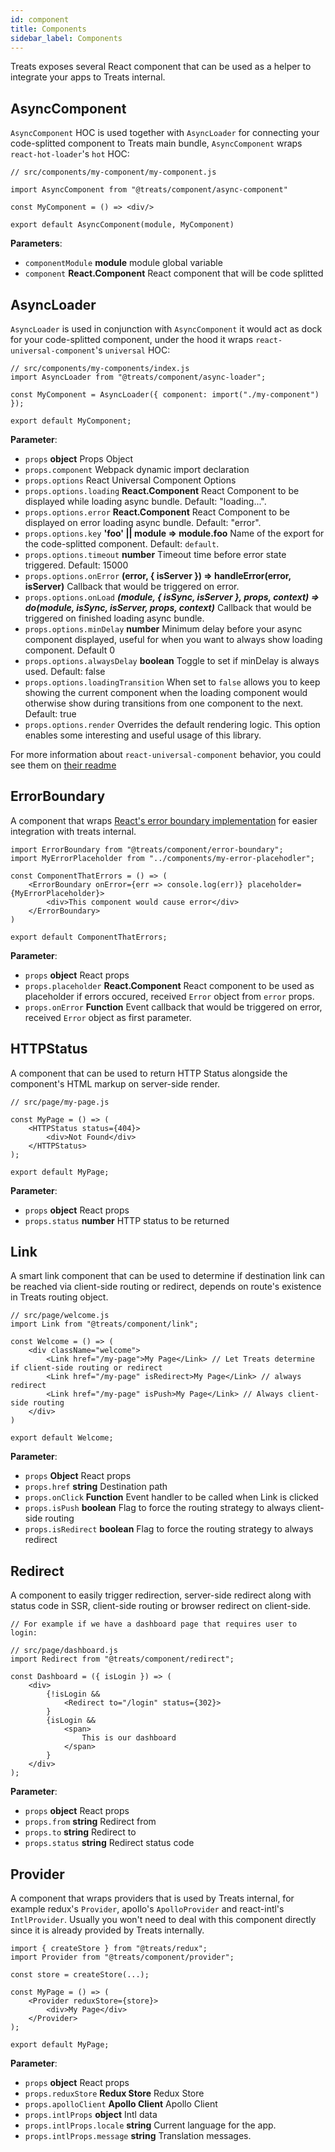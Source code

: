 ```yaml
---
id: component
title: Components
sidebar_label: Components
---
```


Treats exposes several React component that can be used as a helper to integrate your apps to Treats internal.

## AsyncComponent

`AsyncComponent` HOC is used together with `AsyncLoader` for connecting your code-splitted component to Treats main bundle, `AsyncComponent` wraps `react-hot-loader`'s `hot` HOC:

```
// src/components/my-component/my-component.js

import AsyncComponent from "@treats/component/async-component"

const MyComponent = () => <div/>

export default AsyncComponent(module, MyComponent)
```

**Parameters**:

-   `componentModule` **module** module global variable
-   `component` **React.Component** React component that will be code splitted

## AsyncLoader

`AsyncLoader` is used in conjunction with `AsyncComponent` it would act as dock for your code-splitted component, under the hood it wraps `react-universal-component`'s `universal` HOC:

```
// src/components/my-components/index.js
import AsyncLoader from "@treats/component/async-loader";

const MyComponent = AsyncLoader({ component: import("./my-component") });

export default MyComponent;
```

**Parameter**:

-   `props` **object** Props Object
-   `props.component` Webpack dynamic import declaration
-   `props.options` React Universal Component Options
-   `props.options.loading` **React.Component** React Component to be displayed while loading async bundle. Default: "loading...".
-   `props.options.error` **React.Component** React Component to be displayed on error loading async bundle. Default: "error".
-   `props.options.key` **'foo' || module => module.foo** Name of the export for the code-splitted component. Default: `default`.
-   `props.options.timeout` **number** Timeout time before error state triggered. Default: 15000
-   `props.options.onError` **(error, { isServer }) => handleError(error, isServer)** Callback that would be triggered on error.
-   `props.options.onLoad` **_(module, { isSync, isServer }, props, context) => do(module, isSync, isServer, props, context)_** Callback that would be triggered on finished loading async bundle.
-   `props.options.minDelay` **number** Minimum delay before your async component displayed, useful for when you want to always show loading component. Default 0
-   `props.options.alwaysDelay` **boolean** Toggle to set if minDelay is always used. Default: false
-   `props.options.loadingTransition` When set to `false` allows you to keep showing the current component when the loading component would otherwise show during transitions from one component to the next. Default: true
-   `props.options.render` Overrides the default rendering logic. This option enables some interesting and useful usage of this library.

For more information about `react-universal-component` behavior, you could see them on [their readme][react-universal-web]

## ErrorBoundary

A component that wraps [React's error boundary implementation][react-error-boundary] for easier integration with treats internal.

```
import ErrorBoundary from "@treats/component/error-boundary";
import MyErrorPlaceholder from "../components/my-error-placehodler";

const ComponentThatErrors = () => (
    <ErrorBoundary onError={err => console.log(err)} placeholder={MyErrorPlaceholder}>
        <div>This component would cause error</div>
    </ErrorBoundary>
)

export default ComponentThatErrors;
```

**Parameter**:

-   `props` **object** React props
-   `props.placeholder` **React.Component** React component to be used as placeholder if errors occured, received `Error` object from `error` props.
-   `props.onError` **Function** Event callback that would be triggered on error, received `Error` object as first parameter.

## HTTPStatus

A component that can be used to return HTTP Status alongside the component's HTML markup on server-side render.

```
// src/page/my-page.js

const MyPage = () => (
    <HTTPStatus status={404}>
        <div>Not Found</div>
    </HTTPStatus>
);

export default MyPage;
```

**Parameter**:

-   `props` **object** React props
-   `props.status` **number** HTTP status to be returned

## Link

A smart link component that can be used to determine if destination link can be reached via client-side routing or redirect, depends on route's existence in Treats routing object.

```
// src/page/welcome.js
import Link from "@treats/component/link";

const Welcome = () => (
    <div className="welcome">
        <Link href="/my-page">My Page</Link> // Let Treats determine if client-side routing or redirect
        <Link href="/my-page" isRedirect>My Page</Link> // always redirect
        <Link href="/my-page" isPush>My Page</Link> // Always client-side routing
    </div>
)

export default Welcome;
```

**Parameter**:

-   `props` **Object** React props
-   `props.href` **string** Destination path
-   `props.onClick` **Function** Event handler to be called when Link is clicked
-   `props.isPush` **boolean** Flag to force the routing strategy to always client-side routing
-   `props.isRedirect` **boolean** Flag to force the routing strategy to always redirect

## Redirect

A component to easily trigger redirection, server-side redirect along with status code in SSR, client-side routing or browser redirect on client-side.

```
// For example if we have a dashboard page that requires user to login:

// src/page/dashboard.js
import Redirect from "@treats/component/redirect";

const Dashboard = ({ isLogin }) => (
    <div>
        {!isLogin &&
            <Redirect to="/login" status={302}>
        }
        {isLogin &&
            <span>
                This is our dashboard
            </span>
        }
    </div>
);
```

**Parameter**:
- `props` **object** React props
- `props.from` **string** Redirect from
- `props.to` **string** Redirect to
- `props.status` **string** Redirect status code

## Provider

A component that wraps providers that is used by Treats internal, for example redux's `Provider`, apollo's `ApolloProvider` and react-intl's `IntlProvider`. Usually you won't need to deal with this component directly since it is already provided by Treats internally.

```
import { createStore } from "@treats/redux";
import Provider from "@treats/component/provider";

const store = createStore(...);

const MyPage = () => (
    <Provider reduxStore={store}>
        <div>My Page</div>
    </Provider>
);

export default MyPage;
```

**Parameter**:
- `props` **object** React props
- `props.reduxStore` **Redux Store** Redux Store
- `props.apolloClient` **Apollo Client** Apollo Client
- `props.intlProps` **object** Intl data
- `props.intlProps.locale` **string** Current language for the app.
 - `props.intlProps.message` **string** Translation messages.

[react-universal-web]: https://github.com/faceyspacey/react-universal-component
[react-error-boundary]: https://reactjs.org/docs/error-boundaries.html
